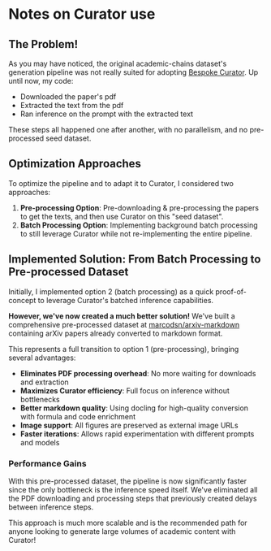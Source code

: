 # Notes on Curator use

## The Problem!

As you may have noticed, the original academic-chains dataset's generation pipeline was not really suited for adopting [Bespoke Curator](https://github.com/bespokelabsai/curator). Up until now, my code:
- Downloaded the paper's pdf
- Extracted the text from the pdf
- Ran inference on the prompt with the extracted text

These steps all happened one after another, with no parallelism, and no pre-processed seed dataset.

## Optimization Approaches

To optimize the pipeline and to adapt it to Curator, I considered two approaches:

1. **Pre-processing Option**: Pre-downloading & pre-processing the papers to get the texts, and then use Curator on this "seed dataset".
2. **Batch Processing Option**: Implementing background batch processing to still leverage Curator while not re-implementing the entire pipeline.

## Implemented Solution: From Batch Processing to Pre-processed Dataset

Initially, I implemented option 2 (batch processing) as a quick proof-of-concept to leverage Curator's batched inference capabilities.

**However, we've now created a much better solution!** We've built a comprehensive pre-processed dataset at [marcodsn/arxiv-markdown](https://huggingface.co/datasets/marcodsn/arxiv-markdown) containing arXiv papers already converted to markdown format.

This represents a full transition to option 1 (pre-processing), bringing several advantages:
- **Eliminates PDF processing overhead**: No more waiting for downloads and extraction
- **Maximizes Curator efficiency**: Full focus on inference without bottlenecks
- **Better markdown quality**: Using docling for high-quality conversion with formula and code enrichment
- **Image support**: All figures are preserved as external image URLs
- **Faster iterations**: Allows rapid experimentation with different prompts and models

### Performance Gains

With this pre-processed dataset, the pipeline is now significantly faster since the only bottleneck is the inference speed itself. We've eliminated all the PDF downloading and processing steps that previously created delays between inference steps.

This approach is much more scalable and is the recommended path for anyone looking to generate large volumes of academic content with Curator!
